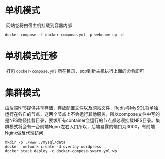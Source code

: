 # 单机模式

​	网站卷将由宿主机挂载到容器内部

```shell
docker-compose -f docker-compose.yml -p webname up -d
```
# 单机模式迁移

​	打包 `docker-compose.yml` 所在目录，scp到新主机执行上面的命令即可


# 集群模式

​	由后端NFS提供共享存储，存放配置文件以及网站文件，Redis与MySQL将单独运行在各自的节点，这两个节点上不会运行其他服务，所以compose文件中写的是NFS路径挂载目录，要求所有container会运行的节点都必须挂载NFS目录。集群模式将会有一台前端Nginx左右入口所以，后端暴露的端口为3000，有前端Nginx做反代理访问

```shell
mkdir -p ./www ./mysql/data
docker  network create -d overlay wordpress
docker stack deploy -c docker-compose-swarm.yml wp
```